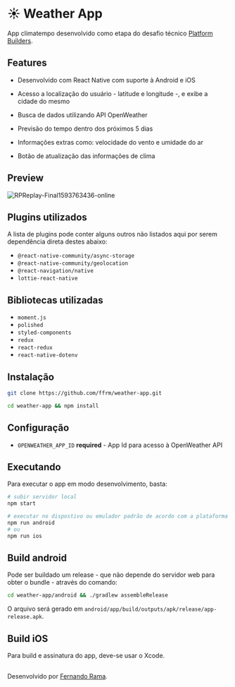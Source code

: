 # ☀️ Weather App
App climatempo desenvolvido como etapa do desafio técnico [Platform Builders]().

## Features
- Desenvolvido com React Native com suporte à Android e iOS

- Acesso a localização do usuário - latitude e longitude -, e exibe a cidade do mesmo

- Busca de dados utilizando API OpenWeather

- Previsão do tempo dentro dos próximos 5 dias

- Informações extras como: velocidade do vento e umidade do ar

- Botão de atualização das informações de clima

## Preview

![RPReplay-Final1593763436-online](https://user-images.githubusercontent.com/33915907/86447683-15aa2f80-bcec-11ea-945a-a8fb3ad1cc49.gif)

## Plugins utilizados
A lista de plugins pode conter alguns outros não listados aqui por serem dependência direta destes abaixo:

- `@react-native-community/async-storage`
- `@react-native-community/geolocation`
- `@react-navigation/native`
- `lottie-react-native`

## Bibliotecas utilizadas

- `moment.js`
- `polished`
- `styled-components`
- `redux`
- `react-redux`
- `react-native-dotenv`

## Instalação
```bash
git clone https://github.com/ffrm/weather-app.git

cd weather-app && npm install
```

## Configuração
- `OPENWEATHER_APP_ID` <b>required</b> - App Id para acesso à OpenWeather API

## Executando
Para executar o app em modo desenvolvimento, basta:

```bash
# subir servidor local
npm start

# executar no dispostivo ou emulador padrão de acordo com a plataforma
npm run android
# ou
npm run ios
```

## Build android
Pode ser buildado um release - que não depende do servidor web para obter o bundle - através do comando:

```bash
cd weather-app/android && ./gradlew assembleRelease
```

O arquivo será gerado em `android/app/build/outputs/apk/release/app-release.apk`.

## Build iOS
Para build e assinatura do app, deve-se usar o Xcode.

## 
Desenvolvido por [Fernando Rama](https://github.com/ffrm).